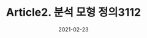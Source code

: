 ---
title:  "Article2. 분석 모형 정의3112"

categories:
  - 빅데이터 분석 기사
tags: 
  - Part3. 빅데이터 모델링
  - Chapter1. 분석 모형 설계
  - Section1. 분석 절차 수립
  - Article2. 분석 모형 정의

toc: true
toc_sticky: true
 
date: 2021-02-23
last_modified_at: 2021-02-25
---